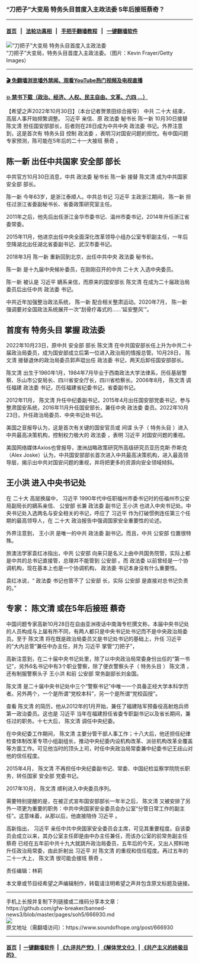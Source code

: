 ### “刀把子”大变局 特务头目首度入主政法委 5年后接班蔡奇？
------------------------

#### [首页](https://github.com/gfw-breaker/banned-news3/blob/master/README.md) &nbsp;&nbsp;|&nbsp;&nbsp; [法轮功真相](https://github.com/begood0513/basic/blob/master/README.md)  &nbsp;&nbsp;|&nbsp;&nbsp; [手把手翻墙教程](https://github.com/gfw-breaker/guides/wiki)  &nbsp;&nbsp;|&nbsp;&nbsp; [一键翻墙软件](https://github.com/gfw-breaker/nogfw/blob/master/README.md)  



<div><img alt="“刀把子”大变局 特务头目首度入主政法委" src="https://img.soundofhope.org/2022-10/1667171116837.jpg"/>
<br/><figcaption class="caption">
 “刀把子”大变局，特务头目首度入主政法委。（图片：Kevin Frayer/Getty Images）
</figcaption></div><hr/>

#### [ 🎬  免翻墙浏览墙外禁闻、观看YouTube热门视频及电视直播](https://github.com/gfw-breaker/HelloWorld)

#### [ 💥  禁书下载（政治、经济、人权、民主自由、文革、六四 ...）](https://github.com/gfw-breaker/books/blob/master/README.md)

<div><div class="Content__Wrapper sc-1bvya0-0 elmmKw">
 <div id="post_place_1">
 </div>
 <p class="meta-top">
  <span class="meta">
   【希望之声2022年10月30日】（本台记者贺景田综合报导）
  </span>
  中共
  <ok href="/term/294559">
   二十大
  </ok>
  结束，高层人事开始频繁调整。
  <ok href="/term/1063">
   习近平
  </ok>
  亲信、原
  <ok href="/term/14993">
   政法委
  </ok>
  秘书长
  <ok href="/term/23819">
   陈一新
  </ok>
  10月30日接替
  <ok href="/term/13777">
   陈文清
  </ok>
  担任国安部部长，后者则在28日成为中共中央
  <ok href="/term/14993">
   政法委
  </ok>
  书记。外界注意到，这是首次有
  <ok href="/term/801531">
   特务头目
  </ok>
  控制
  <ok href="/term/14993">
   政法委
  </ok>
  ，表明习对国安问题的担忧。有中国问题专家预测，陈可能在5年后的二十一大接班
  <ok href="/term/13172">
   蔡奇
  </ok>
  。
 </p>
 <h2>
  <strong>
   <ok href="/term/23819">
    陈一新
   </ok>
   出任中共国家
   <ok href="/term/801528">
    安全部
   </ok>
   部长
  </strong>
 </h2>
 <p>
  中共官方10月30日消息，中共
  <ok href="/term/14993">
   政法委
  </ok>
  秘书长
  <ok href="/term/23819">
   陈一新
  </ok>
  接替
  <ok href="/term/13777">
   陈文清
  </ok>
  成为中共国家
  <ok href="/term/801528">
   安全部
  </ok>
  部长。
 </p>
 <p>
  <ok href="/term/23819">
   陈一新
  </ok>
  今年63岁，是浙江泰顺人。中共总书记
  <ok href="/term/1063">
   习近平
  </ok>
  主政浙江期间，
  <ok href="/term/23819">
   陈一新
  </ok>
  担任过浙江省委副秘书长、省委政策研究室主任。
 </p>
 <p>
  2011年之后，他先后出任浙江金华市委书记、温州市委书记，2014年升任浙江省委常委。
 </p>
 <p>
  2015年11月，他进京出任中央全面深化改革领导小组办公室专职副主任，一年后空降湖北出任湖北省委副书记、武汉市委书记。
 </p>
 <p>
  2018年3月
  <ok href="/term/23819">
   陈一新
  </ok>
  重新回到北京，出任中共中央
  <ok href="/term/14993">
   政法委
  </ok>
  秘书长。
 </p>
 <p>
  <ok href="/term/23819">
   陈一新
  </ok>
  是十九届中央候补委员，在刚刚召开的中共
  <ok href="/term/294559">
   二十大
  </ok>
  入选中央委员。
 </p>
 <p>
  <ok href="/term/23819">
   陈一新
  </ok>
  被认是
  <ok href="/term/1063">
   习近平
  </ok>
  嫡系亲信，而原来的国安部长
  <ok href="/term/13777">
   陈文清
  </ok>
  在成为二十届政治局委员后出任中共
  <ok href="/term/14993">
   政法委
  </ok>
  书记。
 </p>
 <p>
  中共近年加强整治政法系统，
  <ok href="/term/23819">
   陈一新
  </ok>
  配合相关整肃运动。2020年7月，
  <ok href="/term/23819">
   陈一新
  </ok>
  强调要对全国政法系统展开一次“刮骨疗毒式的……‘延安整风’”。
 </p>
 <h2>
  <strong>
   首度有
   <ok href="/term/801531">
    特务头目
   </ok>
   掌握
   <ok href="/term/14993">
    政法委
   </ok>
  </strong>
 </h2>
 <p>
  2022年10月23日，原中共
  <ok href="/term/801528">
   安全部
  </ok>
  部长
  <ok href="/term/13777">
   陈文清
  </ok>
  在中共国安部长任上升为中共二十届政治局委员，成为国安部成立后第一位进入政治局的情报总管。10月28日，
  <ok href="/term/13777">
   陈文清
  </ok>
  接替退休的政治局委员郭声琨出任
  <ok href="/term/14993">
   政法委
  </ok>
  书记，两天后卸任国安部部长。
 </p>
 <p>
  <ok href="/term/13777">
   陈文清
  </ok>
  出生于1960年1月，1984年7月毕业于西南政法大学法律系，历任基层警察、乐山市公安局长、四川省安全厅长，四川省检察长。2006年8月，
  <ok href="/term/13777">
   陈文清
  </ok>
  调任福建
  <ok href="/term/14993">
   政法委
  </ok>
  书记，历任福建省纪委书记，省委副书记。
 </p>
 <p>
  2012年11月，
  <ok href="/term/13777">
   陈文清
  </ok>
  升任中纪委副书记，2015年4月出任国安部党委书记，参与整肃国安系统，2016年11月升任国安部长，兼任中央
  <ok href="/term/14993">
   政法委
  </ok>
  委员。2022年10月23日，升任政治局委员、中央书记处书记。
 </p>
 <p>
  美国之音报导认为，这是首次有关键的国安官员或
  <ok href="/term/5452">
   间谍
  </ok>
  头子（
  <ok href="/term/801531">
   特务头目
  </ok>
  ）进入中共最高决策机构，控制权力极大的
  <ok href="/term/14993">
   政法委
  </ok>
  ，表明
  <ok href="/term/1063">
   习近平
  </ok>
  对国安问题的重视。
 </p>
 <p>
  美国网络媒体Axios也曾报导，澳洲战略政策研究所高级研究员亚历克斯·乔斯克（Alex Joske）认为，中共国安部部长首次进入中共最高决策机构，进入最高领导层，揭示出中共对国安问题的重视，并将把更多的资源向安全领域倾斜。
 </p>
 <h2>
  <strong>
   <ok href="/term/21992">
    王小洪
   </ok>
   进入中央书记处
  </strong>
 </h2>
 <p>
  在
  <ok href="/term/294559">
   二十大
  </ok>
  高层换届中，
  <ok href="/term/1063">
   习近平
  </ok>
  1990年代中任职福州市委书记时的任福州市公安局副局长的嫡系亲信、
  <ok href="/term/1318">
   公安部
  </ok>
  长兼
  <ok href="/term/14993">
   政法委
  </ok>
  副书记
  <ok href="/term/21992">
   王小洪
  </ok>
  也进入中央书记处。中央书记处入选两名与安全相关的书记，呼应了
  <ok href="/term/1063">
   习近平
  </ok>
  作为打破惯例连任第三个任期的最高领导人，在
  <ok href="/term/294559">
   二十大
  </ok>
  政治报告中强调国家安全重要性的论述。
 </p>
 <p>
  外界注意到，
  <ok href="/term/21992">
   王小洪
  </ok>
  是唯一的中共
  <ok href="/term/14993">
   政法委
  </ok>
  副书记。而且，中共
  <ok href="/term/1318">
   公安部
  </ok>
  位置很特殊。
 </p>
 <p>
  旅澳法学家袁红冰指出，中共
  <ok href="/term/1318">
   公安部
  </ok>
  向来只是名义上由中共国务院管，实际上都是中共的总书记直接管，总理并不能管到
  <ok href="/term/1318">
   公安部
  </ok>
  。而
  <ok href="/term/14993">
   政法委
  </ok>
  以前曾经是一个协调机构，现在基本上也是一个协调机构，
  <ok href="/term/14993">
   政法委
  </ok>
  书记本身没有什么重要性。
 </p>
 <p>
  袁红冰说，“
  <ok href="/term/14993">
   政法委
  </ok>
  书记也管不了
  <ok href="/term/1318">
   公安部
  </ok>
  长，实际
  <ok href="/term/1318">
   公安部
  </ok>
  是直接对总书记负责的。”
 </p>
 <h2>
  <strong>
   专家：
   <ok href="/term/13777">
    陈文清
   </ok>
   或在5年后接班
   <ok href="/term/13172">
    蔡奇
   </ok>
  </strong>
 </h2>
 <p>
  中国问题专家高新10月28日在自由亚洲夜话中南海专栏撰文称，本届中央书记处的人员构成与上届有所不同，有两人都只是中央书记处书记而不是中央政治局委员。至于
  <ok href="/term/13777">
   陈文清
  </ok>
  将在既是政治局委员又是书记处书记的基础上，升任
  <ok href="/term/1063">
   习近平
  </ok>
  的“大内总管”兼任中办主任，并为
  <ok href="/term/1063">
   习近平
  </ok>
  掌管“刀把子”，
 </p>
 <p>
  高新注意到，在二十届中央书记处里，除了以中央政治局常委身份出任的“第一书记”，另外6名书记中有3个职业警察，除了便衣警察头子（
  <ok href="/term/801531">
   特务头目
  </ok>
  ）
  <ok href="/term/13777">
   陈文清
  </ok>
  ，还有制服警察头子
  <ok href="/term/21992">
   王小洪
  </ok>
  和前
  <ok href="/term/1318">
   公安部
  </ok>
  常务副部长刘金国。
 </p>
 <p>
  <ok href="/term/13777">
   陈文清
  </ok>
  是二十届中央书记处中三个“警察书记”中唯一一个具备正经大学本科学历者。另外两个，一个是所谓“党校本科”，另一个是所谓“党校函授”。
 </p>
 <p>
  查看
  <ok href="/term/13777">
   陈文清
  </ok>
  的简历，他从2012年的1月开始，兼任了福建陆军预备役高射炮兵师第一政治委员。这也是
  <ok href="/term/1063">
   习近平
  </ok>
  当年在福建担任省委专职副书记以及省长期间，兼任过的职务。十七大后，
  <ok href="/term/13777">
   陈文清
  </ok>
  调任中央纪委。
 </p>
 <p>
  在中央纪委工作期间，
  <ok href="/term/13777">
   陈文清
  </ok>
  主要分管干部人事工作；十八大后，他还担任纪律检查体制改革专项小组副组长，推动中央纪委内设机构改革、派驻机构改革全覆盖等方面工作。可见他当时的顶头上司，时任中央政治局常委兼中纪委书记王歧山对他的信任程度。
 </p>
 <p>
  2015年4月，
  <ok href="/term/13777">
   陈文清
  </ok>
  不再担任中央纪委副书记、常委、中国纪检监察学院院长职务，转任国家
  <ok href="/term/801528">
   安全部
  </ok>
  党委书记。
 </p>
 <p>
  2017年10月，
  <ok href="/term/13777">
   陈文清
  </ok>
  顺利进入中央委员序列。
 </p>
 <p>
  需要特别提醒的是，在被正式宣布国安部部长一年半之后，
  <ok href="/term/13777">
   陈文清
  </ok>
  又被安排了另外一项更为重要的职务：中共中央国家安全委员会办公室“分管日常工作的副主任”。这意味着，从那以后，他直接陪侍
  <ok href="/term/1063">
   习近平
  </ok>
  。
 </p>
 <p>
  高新指出，
  <ok href="/term/1063">
   习近平
  </ok>
  亲任中共中央国家安全委员会主席，可见其重要程度。自该委员会成立以来，其办公室主任即是由中办主任兼任，而该办公室的前常务副主任
  <ok href="/term/13172">
   蔡奇
  </ok>
  已经在五年前中共十九大就跳升政治局委员，五年后的今天，又出人预料地升任政治局常委，由此折射出
  <ok href="/term/1063">
   习近平
  </ok>
  对
  <ok href="/term/13777">
   陈文清
  </ok>
  的重视和信任程度。再过五年的二十一大上，
  <ok href="/term/13777">
   陈文清
  </ok>
  很可能会接班
  <ok href="/term/13172">
   蔡奇
  </ok>
  。
 </p>
 <p class="meta-btm">
  责任编辑：林莉
 </p>
 <p class="meta-btm">
  本文章或节目经希望之声编辑制作，转载请注明希望之声并包含原文标题及链接。
 </p>
</div>
</div>
<hr/>
手机上长按并复制下列链接或二维码分享本文章：<br/>
https://github.com/gfw-breaker/banned-news3/blob/master/pages/soh5/666930.md <br/>
<a href='https://github.com/gfw-breaker/banned-news3/blob/master/pages/soh5/666930.md'><img src='https://github.com/gfw-breaker/banned-news3/blob/master/pages/soh5/666930.md.png'/></a> <br/>
原文地址（需翻墙访问）：https://www.soundofhope.org/post/666930


------------------------
#### [首页](https://github.com/gfw-breaker/banned-news3/blob/master/README.md) &nbsp;|&nbsp; [一键翻墙软件](https://github.com/gfw-breaker/nogfw/blob/master/README.md) &nbsp;| [《九评共产党》](https://github.com/gfw-breaker/9ping.md/blob/master/README.md#九评之一评共产党是什么) | [《解体党文化》](https://github.com/gfw-breaker/jtdwh.md/blob/master/README.md) | [《共产主义的终极目的》](https://github.com/gfw-breaker/gczydzjmd.md/blob/master/README.md)


<img src='http://gfw-breaker.win/banned-news3/pages/soh5/666930.md' width='0px' height='0px'/>